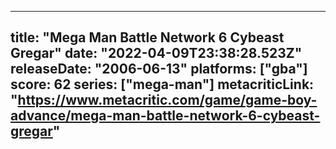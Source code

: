 
---
title: "Mega Man Battle Network 6 Cybeast Gregar"
date: "2022-04-09T23:38:28.523Z"
releaseDate: "2006-06-13"
platforms: ["gba"]
score: 62
series: ["mega-man"]
metacriticLink: "https://www.metacritic.com/game/game-boy-advance/mega-man-battle-network-6-cybeast-gregar"
---
